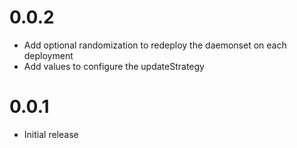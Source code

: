 # 0.0.2

- Add optional randomization to redeploy the daemonset on each deployment
- Add values to configure the updateStrategy

# 0.0.1

- Initial release
